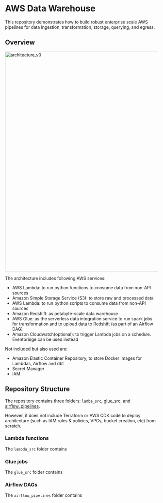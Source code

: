 # AWS Data Warehouse

This repository demonstrates how to build robust enterprise scale AWS pipelines for data ingestion, transformation, storage, querying, and egress. 

## Overview
<img width="722" alt="architecture_v0" src="https://github.com/harold-dansu/aws-datalake-etl/assets/104161947/54ad0216-5fc5-4d05-baa0-6df25e1bb744">


The architecture includes following AWS services:
- AWS Lambda: to run python functions to consume data from non-API sources
- Amazon Simple Storage Service (S3): to store raw and processed data
- AWS Lambda: to run python scripts to consume data from non-API sources
- Amazon Redshift: as petabyte-scale data warehouse
- AWS Glue: as the serverless data integration service to run spark jobs for transformation and to upload data to Redshift (as part of an Airflow DAG)
- Amazon Cloudwatch(optional): to trigger Lambda jobs on a schedule. Eventbridge can be used instead

Not included but also used are:
- Amazon Elastic Container Repository, to store Docker images for Lambdas, Airflow and dbt
- Secret Manager
- IAM

## Repository Structure
The repository contains three folders: [`lamba_src`](lambda_src/lambda_function), [glue_src](glue_src/glue_jobs), and [airflow_pipelines](airflow_pipelines). 

However, it does not include Terraform or AWS CDK code to deploy architecture (such as IAM roles & policies, VPCs, bucket creation, etc) from scratch.

### Lambda functions
The `lambda_src` folder contains 

### Glue jobs
The `glue_src` folder contains 

### Airflow DAGs
The `airflow_pipelines` folder contains 
